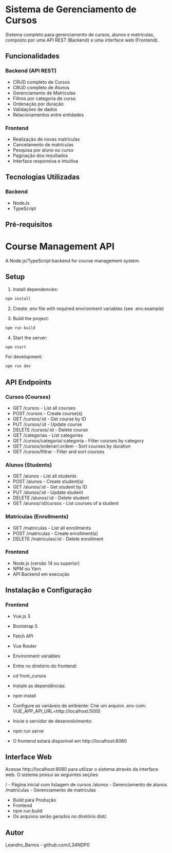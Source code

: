 # Sistema de Gerenciamento de Cursos

Sistema completo para gerenciamento de cursos, alunos e matrículas, composto por uma API REST (Backend) e uma interface web (Frontend).

## Funcionalidades

### Backend (API REST)
- CRUD completo de Cursos
- CRUD completo de Alunos
- Gerenciamento de Matrículas
- Filtros por categoria de curso
- Ordenação por duração
- Validações de dados
- Relacionamentos entre entidades

### Frontend
- Realização de novas matrículas
- Cancelamento de matrículas
- Pesquisa por aluno ou curso
- Paginação dos resultados
- Interface responsiva e intuitiva

## Tecnologias Utilizadas

### Backend
- NodeJs
- TypeScript


## Pré-requisitos
# Course Management API

A Node.js/TypeScript backend for course management system.

## Setup

1. Install dependencies:
```bash
npm install
```

2. Create .env file with required environment variables (see .env.example)

3. Build the project:
```bash
npm run build
```

4. Start the server:
```bash
npm start
```

For development:
```bash
npm run dev
```

## API Endpoints

### Cursos (Courses)
- GET /cursos - List all courses
- POST /cursos - Create course(s)
- GET /cursos/:id - Get course by ID
- PUT /cursos/:id - Update course
- DELETE /cursos/:id - Delete course
- GET /categorias - List categories
- GET /cursos/categoria/:categoria - Filter courses by category
- GET /cursos/ordenar/:ordem - Sort courses by duration
- GET /cursos/filtrar - Filter and sort courses

### Alunos (Students)
- GET /alunos - List all students
- POST /alunos - Create student(s)
- GET /alunos/:id - Get student by ID
- PUT /alunos/:id - Update student
- DELETE /alunos/:id - Delete student
- GET /alunos/:id/cursos - List courses of a student

### Matrículas (Enrollments)
- GET /matriculas - List all enrollments
- POST /matriculas - Create enrollment(s)
- DELETE /matriculas/:id - Delete enrollment

### Frontend
- Node.js (versão 14 ou superior)
- NPM ou Yarn
- API Backend em execução

## Instalação e Configuração

### Frontend
- Vue.js 3
- Bootstrap 5
- Fetch API
- Vue Router
- Environment variables


- Entre no diretório do frontend:
- cd front_cursos
- Instale as dependências:
- npm install
- Configure as variáveis de ambiente: Crie um arquivo .env com:
VUE_APP_API_URL=http://localhost:5000

- Inicie o servidor de desenvolvimento:
- npm run serve
- O frontend estará disponível em http://localhost:8080



## Interface Web
Acesse http://localhost:8080 para utilizar o sistema através da interface web. O sistema possui as seguintes seções:

/ - Página inicial com listagem de cursos
/alunos - Gerenciamento de alunos
/matriculas - Gerenciamento de matrículas
- Build para Produção
- Frontend
- npm run build
- Os arquivos serão gerados no diretório dist/.

## Autor
Leandro_Barros - github.com/L34NDP0